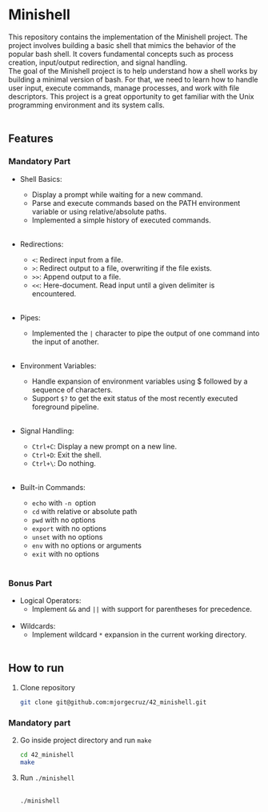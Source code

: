 # Minishell

This repository contains the implementation of the Minishell project. The project involves building a basic shell that mimics the behavior of the popular bash shell. It covers fundamental concepts such as process creation, input/output redirection, and signal handling. </br>
The goal of the Minishell project is to help understand how a shell works by building a minimal version of bash. For that, we need to learn how to handle user input, execute commands, manage processes, and work with file descriptors. This project is a great opportunity to get familiar with the Unix programming environment and its system calls.  </br> </br>

## Features

### Mandatory Part

- Shell Basics:
    - Display a prompt while waiting for a new command.
    - Parse and execute commands based on the PATH environment variable or using relative/absolute paths.
    - Implemented a simple history of executed commands.</br></br>

- Redirections:
  - `<`: Redirect input from a file.
  - `>`: Redirect output to a file, overwriting if the file exists.
  - `>>`: Append output to a file.
  - `<<`: Here-document. Read input until a given delimiter is encountered.</br></br>
  
- Pipes:
  - Implemented the `|` character to pipe the output of one command into the input of another.</br></br>

- Environment Variables:
  - Handle expansion of environment variables using $ followed by a sequence of characters.
  - Support `$?` to get the exit status of the most recently executed foreground pipeline.</br></br>

- Signal Handling:
  - `Ctrl+C`: Display a new prompt on a new line.
  - `Ctrl+D`: Exit the shell.
  - `Ctrl+\`: Do nothing.</br></br>

- Built-in Commands:
  - `echo` with `-n `option
  - `cd` with relative or absolute path
  - `pwd` with no options
  - `export` with no options
  - `unset` with no options
  - `env` with no options or arguments
  - `exit` with no options</br></br>

### Bonus Part

- Logical Operators:
  - Implement `&&` and `||` with support for parentheses for precedence.</br></br>
- Wildcards:
  - Implement wildcard `*` expansion in the current working directory.</br></br>

## How to run
1. Clone repository
    ```bash
    git clone git@github.com:mjorgecruz/42_minishell.git
    ```
### Mandatory part
2. Go inside project directory and run `make`
    ```bash
    cd 42_minishell
    make
    ```
3. Run `./minishell`</br> </br>
    ```bash
    ./minishell
    ```
